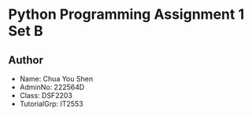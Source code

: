 
# Python Programming Assignment 1 Set B

## Author

- Name: Chua You Shen
- AdminNo: 222564D
- Class: DSF2203
- TutorialGrp: IT2553